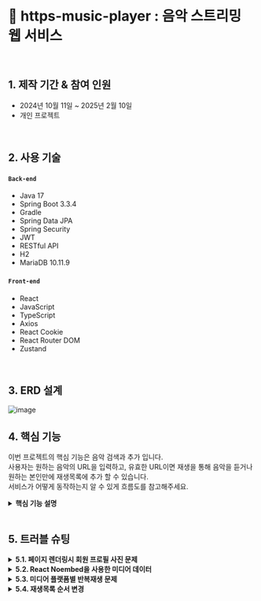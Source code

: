 # :pushpin: https-music-player : 음악 스트리밍 웹 서비스

</br>

## 1. 제작 기간 & 참여 인원
- 2024년 10월 11일 ~ 2025년 2월 10일
- 개인 프로젝트

</br>

## 2. 사용 기술
#### `Back-end`
  - Java 17
  - Spring Boot 3.3.4
  - Gradle
  - Spring Data JPA
  - Spring Security
  - JWT
  - RESTful API
  - H2
  - MariaDB 10.11.9
#### `Front-end`
  - React
  - JavaScript
  - TypeScript
  - Axios
  - React Cookie
  - React Router DOM
  - Zustand


</br>

## 3. ERD 설계

![image](https://github.com/user-attachments/assets/8cd6a3db-e5a0-41a6-b563-507eaea6d5d8)


## 4. 핵심 기능
이번 프로젝트의 핵심 기능은 음악 검색과 추가 입니다.</br>
사용자는 원하는 음악의 URL을 입력하고, 유효한 URL이면 재생을 통해 음악을 듣거나 원하는 본인만에 재생목록에 추가 할 수 있습니다.</br>
서비스가 어떻게 동작하는지 알 수 있게 흐름도를 참고해주세요.</br>


<details>
<summary><b>핵심 기능 설명</b></summary>
<div markdown="1">

### 4.1. 전체 흐름
![](https://github.com/ParkHanGyu/https-music-player/blob/master/assets/basic_flow.PNG?raw=true)

</br>


### 4.2. 사용자 요청
<details>
<summary><b>URL 정규식 체크</b></summary>
  
![](https://github.com/ParkHanGyu/https-music-player/blob/master/assets/1_videoSearch.png?raw=true)
  - React로 렌더링된 화면에서 사용자가 검색을 시도한 URL이 Youtube인지, SoundCloud인지 정규식으로 확인합니다.
  - URL이 Youtube 또는 SoundCloud인 경우 이후 Noembed을 사용해서 노래 정보를 받아와야 하기 때문에 Noembed에서 사용하는 형식에 맞게 URL을 정규화 시켜줍니다.
  - 정규화 시켜준 URL을 다른 컴포넌트에서 사용 할 수 있게 Zustand를 사용해 정규화한 URL를 set해줍니다.
  - Youtube 또는 SoundCloud 아닌 URL인 경우, 에러 메세지를 띄웁니다.

</br>
</details>


<details>
<summary><b>Noembed를 사용한 음악 정보 얻어오기</b></summary>

![](https://github.com/ParkHanGyu/https-music-player/blob/master/assets/2_setMusicInfo.png?raw=true)
  - useState를 사용해 infoData라는 상태를 관리합니다.
  - SoundCloud일 경우 제목에 포함된 불필요한 "by"(아티스트명)를 제거합니다.
  - setMusicInfo(url)을 호출하면 해당 URL의 미디어 정보를 가져와 infoData에 저장합니다.
  - 데이터를 가져올 때 noembed API를 이용하여 URL의 미디어 정보를 가져옵니다.
  - 실패하면 resetInfoData()를 호출해 기본값으로 초기화합니다.
  


</details>

<details>
<summary><b>Axios 비동기 요청</b></summary>
  
![](https://github.com/ParkHanGyu/https-music-player/blob/master/assets/3-2_API_playlistAddMusicRequest.png?raw=true)
  - Noembed를 통해 가져온 미디어 데이터를 비동기로 POST 요청해줍니다.
  - 이때 POST 요청으로 같이 보내줄 데이터는 미디어 데이터들을 담아둔 requestBody와 보안과 사용자를 구별하기 위해 accessToken을 포함해 서버로 보내줍니다.
  - 성공 시 응답 데이터 반환, 실패 시 에러 응답을 반환 해줍니다.
</details>


</br>


### 4.3. JWT Authentication Filter
<details>
<summary><b>유효한 JWT토큰인지 확인</b></summary>
  
![](https://github.com/ParkHanGyu/https-music-player/blob/master/assets/4_JWT_doFilterInternal.png?raw=true)
  - parseBearerToken() 메서드를 사용해 토큰이 올바른 형태인지 확인합니다. (parseBearerToken() 메서드에 대한 내용은 아래 "JWT 토큰 추출" 참고)
  - 정상적인 형태의 토큰이면 parseBearerToken() 메서드의 return 값으로 추출한 토큰값을 받습니다.
  - 추출한 토큰의 정보를 Spring Security가 알 수 있도록 UsernamePasswordAuthenticationToken을 생성해서 SecurityContext에 저장합니다.
    
</details>



<details>
<summary><b>JWT 토큰 추출(parseBearerToken메서드)</b></summary>
  
![](https://github.com/ParkHanGyu/https-music-player/blob/master/assets/5_JWT_parseBearerToken.png?raw=true)
 - 클라이언트에서 보낸 HTTP 요청 헤더에서 "Authorization" 필드가 존재하는지 확인합니다.
 - "Authorization" 필드가 존재하지 않는다면, parseBearerToken 메서드를 호출한곳에 null을 반환합니다.
 - "Authorization" 필드가 존재하는 경우, 해당 값이 "Bearer "로 시작하는지 확인합니다.
 - "Bearer "로 시작하지 않는다면 parseBearerToken 메서드를 호출한곳에 null을 반환합니다.
 - "Bearer "로 시작하는 경우, "Bearer " 이후의 문자열(토큰 값)만 추출하여 반환합니다. 
  
</details>

</br>

### 4.4. Controller
<details>
<summary><b>음악 추가 Controller</b></summary> 
  
![](https://github.com/ParkHanGyu/https-music-player/blob/master/assets/6-2_controller_addPlaylistToMusic.png?raw=true)
  
  - **요청 처리** 
    - Controller에서는 Spring Security가 허용한 요청을 받고 Service 계층으로 전달합니다.


  - **결과 응답** 
    - Service 계층에서 처리된 결과를 받아 MusicResponse 형태의 응답값을 클라이언트에 반환해줍니다.
    - 여기서 MusicResponse는 성공/실패의 여부를 알 수 있는 code와 message를 담고 있습니다.

</details>

</br>


### 4.5. Service(기능모음 interface)
<details>
<summary><b>음악 추가 Service interface</b></summary> 
  
![](https://github.com/ParkHanGyu/https-music-player/blob/master/assets/7-2_addPlayListToMusic_service_interface.png?raw=true)

 - service interface는 비즈니스 로직을 처리하는 서비스 계층의 인터페이스입니다.
 - 기능을 정의하는 역할을 하며, 실제 기능 구현은 serviceImpl클래스에서 수행됩니다.
</details>

</br>


### 4.6. Service implement(기능구현 Service)
<details>
<summary><b>재생목록 생성 Service 기능구현</b></summary> 

  - 클라이언트에서 받아온 데이터를 파싱합니다.
  - 추가할 음악이 중복인지 체크합니다.
  - 중복이라면 MusicResponse 형태의 응답값인 MusicResponse.existingMusic()을 반환합니다.
  - 추가하려는 음악의 재생목록이 존재하는지 확인하고 존재하다면 해당 재생목록의 리스트를 가져옵니다.
  - 존재하지 않다면 클라이언트에 400 Bad Request 응답을 반환해줍니다.
  - 가져온 음악 리스트에 추가하려는 음악을 포함하여 재생순서를 계산해 할당해줍니다.
  - 재생순서를 할당해주고 데이터베이스에 저장해줍니다.
![](https://github.com/ParkHanGyu/https-music-player/blob/master/assets/8-2_addPlayListToMusic_service_impl.png?raw=true)
</details>


</br>


### 4.7. Repository
<details>
<summary><b>재생목록 생성 Repository</b></summary> 
  
  - MusicRepoSerivce는 비즈니스 로직을 담당하며, MusicRepository를 통해 데이터베이스와 상호작용합니다
  - MusicRepository는 JpaRepository를 상속받아 기본적인 CRUD 작업을 수행할 수 있도록 해줍니다.
  - 상속 받은 JpaRepository의 save 메서드를 실행합니다.


![](https://github.com/ParkHanGyu/https-music-player/blob/master/assets/9-2_addPlayListToMusic_repository_DB.png?raw=true)
</details>

</br>

</div>
</details>

</br>


## 5. 트러블 슈팅
<details>
  <summary><b>5.1. 페이지 렌더링시 회원 프로필 사진 문제</b></summary>

  - 웹서비스에 회원기능이 있으면 회원의 프로필 사진도 본인이 원하는 사진으로 바꾸면 좋을거 같아서 프로필 사진을 변경 할 수 있는 기능을 추가했습니다.
  
  - 하지만 사용자가 업로드한 이미지를 원하는 경로에 저장도 했고 DB에 프로필 사진 데이터도 저장해줬지만 비어있는 사진으로 렌더링되는 상황이였습니다. 
  
  - 확인해보니 브라우저에서 프로필 사진 부분 div의 backgroundImage가 브라우저에서 자동으로 리소스를 요청했습니다.
  
  - Spring Security는 기본적으로 .requestMatchers("도메인").permitAll()에 작성한 도메인을 제외한 모든 요청을 보호합니다.
  
  - 즉, 브라우저는 background-image: url(...)에서 url(...) 내부의 리소스를 네트워크 요청(GET)을 통해 가져오기 때문에 해당 경로도 HTTP 요청 인증/인가를 설정을 해줘야 했습니다.
  
  <details>
  <summary><b>기존 코드</b></summary>
  <div markdown="1">
  
  ~~~java
  /**
    SecurityConfig.java
   */
    @Bean
    public SecurityFilterChain securityFilterChain(HttpSecurity http) throws Exception {
        http
                .cors(cors -> cors.configurationSource(corsConfigurationSource()))
                .csrf(csrf -> csrf.disable()) 
                .authorizeRequests(authz -> authz
                        .requestMatchers(HttpMethod.POST,"/api/auth/sign-up", "/api/auth/sign-in").permitAll()
                        .anyRequest().authenticated()  // 그 외 요청은 인증 필요
                )
                .addFilterBefore(jwtAuthenticationFilter, UsernamePasswordAuthenticationFilter.class); // 필터
  
        return http.build();
    }
  ~~~
  
  </div>
  </details>
  
  <details>
  <summary><b>개선된 코드</b></summary>
  <div markdown="1">
  
  ~~~java
  /**
    SecurityConfig.java
   */
    @Bean
    public SecurityFilterChain securityFilterChain(HttpSecurity http) throws Exception {
        http
                .cors(cors -> cors.configurationSource(corsConfigurationSource()))
                .csrf(csrf -> csrf.disable())
                .authorizeRequests(authz -> authz
                        .requestMatchers(HttpMethod.GET,"/file/image/**").permitAll() // 이미지 경로 인증 없이 접근할 수 있도록 허용
                        .requestMatchers(HttpMethod.POST,"/api/auth/sign-up", "/api/auth/sign-in").permitAll()
                        .anyRequest().authenticated()  // 그 외 요청은 인증 필요
                )
                .addFilterBefore(jwtAuthenticationFilter, UsernamePasswordAuthenticationFilter.class); // 필터 등록
  
        return http.build();
    }
  ~~~
  
  </div>



  
  </details>
</details>

<!--  5.2 시작 -->
<details>
  <summary><b>5.2. React Noembed을 사용한 미디어 데이터</b></summary>

  - 사용자는 음악을 듣기 전, 누구의 어떤 음악인지 확인하고 듣기 때문에 미디어 정보가 필요합니다.
  - URL을 입력하면 해당 미디어 정보를 어떻게 가져올지 방식에 대해 고민했습니다.
  - YouTube Data API를 고려했지만, 제가 사용자일 경우 youtube만 사용하는게 너무 제한적이라 다양한 플랫폼을 지원하는 React Noembed를 사용했습니다.
  - React Noembed은 다양한 미디어 플랫폼(YouTube, SoundCloud, Vimeo 등) 지원하고 JSON 형식으로 썸네일, 제목, 작성자 등의 정보 제공해줍니다.
  - 하지만 문제는 여기서 Noembed을 썻을때 YouTube와 SoundCloud가 조금 다른게 있습니다.
  - 가져온 데이터에 title를 확인하면 Youtube는 정확히 "title"만 가져오고 SoundCloud 같은 경우 "title by 작성자" 형태로 가져옵니다.
    - 기존 Noembed을 통한 SoundCloud URL의 정보를 가져온 경우(vidTitle의 값을 보면 "by" 뒤에 오는 문자열은 author에 있는 글과 같다.)
    ![](https://github.com/ParkHanGyu/https-music-player/blob/master/assets/SoundCloud_by_before%20.PNG?raw=true)
    
  - 그러므로 SoundCloud에 대한 title 데이터는 "by 작성자"를 제외한 문자열을 가져오게 수정했습니다.


  
  <details>
  <summary><b>기존 코드</b></summary>
  <div markdown="1">
  
  ~~~typescript 
  /**
    useMediaInfo.ts
   */
  const noEmbed = "https://noembed.com/embed?url=";
  // 커스텀 훅: useMediaInfo (YouTube, SoundCloud 모두 지원)
  const useMediaInfo = (defaultImage: string) => {
    const [infoData, setInfoData] = useState<MusicInfoData>({
      vidUrl: "-",
      author: "-",
      thumb: defaultImage,
      vidTitle: "-",
    });
  
    const setMusicInfo = (
      url: string,
      callback?: (data: MusicInfoData) => void
    ) => {
      const fullUrl = `${noEmbed}${url}`;
      fetch(fullUrl)
        .then((res) => res.json())
        .then((data) => {
          const { url, author_name, thumbnail_url, title } = data;
          const newInfoData = {
            vidUrl: url || "-",
            author: author_name || "-",
            thumb: thumbnail_url || defaultImage,
            vidTitle: title || "-",
          };
  
          setInfoData(newInfoData);
          if (callback) callback(newInfoData); // 데이터 준비 후 콜백 호출
        })
        .catch((error) => {
          console.error("Failed to fetch media info:", error);
          resetInfoData();
        });
    };
  
    const resetInfoData = () => {
      setInfoData({
        vidUrl: "-",
        author: "-",
        thumb: defaultImage,
        vidTitle: "-",
      });
    };
  
    return {
      infoData,
      setInfoData,
      setMusicInfo,
      defaultImage,
      resetInfoData,
    };
  };
  
  export default useMediaInfo;
  ~~~

    
  </div>
  </details>

  
  <details>
  <summary><b>개선된 코드</b></summary>
  <div markdown="1">
  
  ~~~typescript
  /**
    useMediaInfo.ts
   */
    const noEmbed = "https://noembed.com/embed?url=";
  // 커스텀 훅: useMediaInfo (YouTube, SoundCloud 모두 지원)
  const useMediaInfo = (defaultImage: string) => {
    const [infoData, setInfoData] = useState<MusicInfoData>({
      vidUrl: "-",
      author: "-",
      thumb: defaultImage,
      vidTitle: "-",
    });
  
    const setMusicInfo = (
      url: string,
      callback?: (data: MusicInfoData) => void
    ) => {
      const fullUrl = `${noEmbed}${url}`;
      fetch(fullUrl)
        .then((res) => res.json())
        .then((data) => {
          const { url, author_name, thumbnail_url, title } = data;
          let processedTitle = title || "-";
          if (
            url.includes("soundcloud") &&
            title &&
            author_name &&
            title.includes(" by ") &&
            title.includes(author_name)
          ) {
            processedTitle = title.split(" by ")[0].trim();
          }
  
          const newInfoData = {
            vidUrl: url || "-",
            author: author_name || "-",
            thumb: thumbnail_url || defaultImage,
            vidTitle: processedTitle || "-",
          };
  
          setInfoData(newInfoData);
          if (callback) callback(newInfoData); // 데이터 준비 후 콜백 호출
        })
        .catch((error) => {
          console.error("Failed to fetch media info:", error);
          resetInfoData();
        });
    };
  
    const resetInfoData = () => {
      setInfoData({
        vidUrl: "-",
        author: "-",
        thumb: defaultImage,
        vidTitle: "-",
      });
    };
  
    return {
      infoData,
      setInfoData,
      setMusicInfo,
      defaultImage,
      resetInfoData,
    };
  };
  
  export default useMediaInfo;
  ~~~
  - SoundCloud의 경우 제목(title)이 "곡명 by 아티스트명" 형식이기 때문에 " by "를 기준으로 잘라서 "곡명"만 남겼습니다. 예를 들어, title = "제목 by 작성자" 라면 → "제목"만 저장됩니다.
  - 만약 SoundCloud의 제목에 by가 없을수도 있기 때문에 if문 조건으로 title의 문자열 값에 " by " 가 있는지 확인하고 " by "가 없는 SoundCloud URL이라면 title이 그대로 사용됩니다.
  - YouTube일 경우 title이 그대로 사용됩니다.
  
  </div>
  </details>
</details>

<!--  5.2 끝 -->

<!--  5.3 시작 -->
<details>
  <summary><b>5.3. 미디어 플랫폼별 반복재생 문제</b></summary>

  - 대부분의 모든 스트리밍 웹사이트는 반복재생 기능이 있습니다.
  - 해당 프로젝트에서는 ReactPlayer을 사용해 URL을 입력하면 Youtube 또는 SoundCloud에 미디어를 가져와서 재생하는 형식입니다.
  - ReactPlayer에 옵션을 보면 playing, onReady, onDuration, onEnded, loop, .. 등을 통해 미디어를 제어 할 수 있습니다. loop 옵션을 통해 반복재생을 구현했습니다.
  - 하지만 여기서 문제는 Youtube같은 경우 반복재생에 대한 기능을 지원하지만 SoundCloud에서는 반복재생에 대한 기능을 제공하지 않기 때문입니다.
  - SoundCloud는 반복재생에 대한 기능이 없기 때문에 Youtube에서도, SoundCloud에서도 공통적으로 작동하는 옵션인 ReactPlayer의 onEnded 옵션을 사용해서 반복재생 기능을 구현하기로 했습니다.

  
  <details>
  <summary><b>기존 코드</b></summary>
  <div markdown="1">
  
  ~~~typescript 
  /**
    PlayBar.tsx
   */
  const handleEnded = () => {
    onNextMusic();
  };

  return(
    <ReactPlayer
      ref={playerRef}
      url={playBarUrl}
      playing={isPlaying}
      onReady={handleReady}
      onDuration={handleDuration}
      loop={isLoop}
      onEnded={handleEnded}
      volume={volume}
      style={{ display: "none" }}
    />
  )
  ~~~

    
  </div>
  </details>

  
  <details>
  <summary><b>개선된 코드</b></summary>
  <div markdown="1">
  
  ~~~typescript
  /**
    PlayBar.tsx
  */
  const handleEnded = () => {
    if (playerRef.current && isLoop) {
      if (playBarUrl.includes("soundcloud")) {
        setPlayBarUrl(""); 
        setTimeout(() => setPlayBarUrl(playBarUrl), 10);
      } else {
        playerRef.current.seekTo(0);
      }
    } else if (!isLoop) {
      onNextMusic();
    }
  };

  return(
    <ReactPlayer
      ref={playerRef}
      url={playBarUrl}
      playing={isPlaying}
      onReady={handleReady}
      onDuration={handleDuration}
      onEnded={handleEnded}
      volume={volume}
      style={{ display: "none" }}
    />
  )
  ~~~
  - 기존 ReactPlayer에서 사용하던 loop 옵션을 제거하고 반복재생 여부에 따른 동작을 handleEnded() 메서드에서 처리하도록 수정
  - 만약 isLoop가 true이고 URL이 "soundcloud"인 경우 ReactPlayer의 URL값을 초기화해주고 setTimeout 콜백 함수를 호출하여 일정 시간 후에 URL을 업데이트합니다.
  - 만약 isLoop가 true이고 URL이 "soundcloud"가 아닌 경우(해당 프로젝트에서는 youtube인 경우) 해당 미디어의 진행도를 0으로 수정해줍니다.
  - 마지막 else if 조건문을 보면 기존 코드인 ReactPlayer의 옵션인 loop가 ture일경우 onEnded 옵션이 실행되지 않습니다. 결국 기존 코드에서 onEnded가 실행되려면 기본적으로 loop 값이 false입니다.
  - 하지만 수정 코드인 ReactPlayer을 보면 loop옵션을 사용하고 있지 않기 때문에 항상 onEnded가 실행되고 isLoop값에 따른 반복재생 또는 다음 음악으로 넘어가는 흐름으로 작성해줬습니다. 
  </div>
  </details>
</details>

<!--  5.3 끝 -->


<!--  5.4 시작 -->
<details>
  <summary><b>5.4. 재생목록 순서 변경</b></summary>

  -


  
  <details>
  <summary><b>기존 코드</b></summary>
  <div markdown="1">
  
  ~~~typescript 
  
  ~~~

    
  </div>
  </details>

  
  <details>
  <summary><b>개선된 코드</b></summary>
  <div markdown="1">
  
  ~~~typescript
  /**

   */

  ~~~
  -  
  </div>
  </details>
</details>

<!--  5.4 끝 -->










</br>

